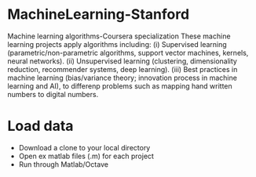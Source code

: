 # MachineLearning-Stanford
Machine learning algorithms-Coursera specialization
These machine learning projects apply algorithms including: (i) Supervised learning (parametric/non-parametric algorithms, support vector machines, kernels, neural networks). (ii) Unsupervised learning (clustering, dimensionality reduction, recommender systems, deep learning). (iii) Best practices in machine learning (bias/variance theory; innovation process in machine learning and AI), to differenp problems such as mapping hand written numbers to digital numbers.

# Load data
- Download a clone to your local directory 
- Open ex matlab files (.m) for each project 
- Run through Matlab/Octave 
